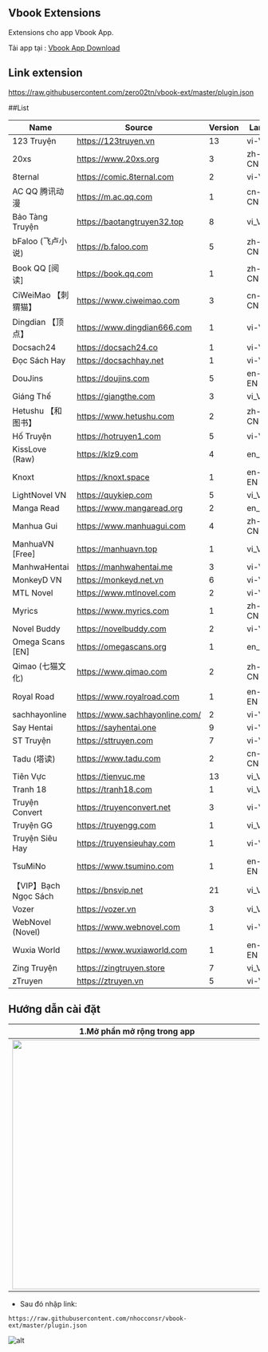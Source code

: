 ## Vbook Extensions

Extensions cho app Vbook App.


Tải app tại : [Vbook App Download](https://bit.ly/vbookapp)

## Link extension

https://raw.githubusercontent.com/zero02tn/vbook-ext/master/plugin.json


##List

| Name | Source | Version | Lang |
|------|--------|---------|------|
| 123 Truyện | https://123truyen.vn | 13 | vi-VN | novel |
| 20xs | https://www.20xs.org | 3 | zh-CN | chinese_novel |
| 8ternal | https://comic.8ternal.com | 2 | vi-VN | comic |
| AC QQ 腾讯动漫 | https://m.ac.qq.com | 1 | cn-CN | comic |
| Bảo Tàng Truyện | https://baotangtruyen32.top | 8 | vi_VN | comic |
| bFaloo (飞卢小说) | https://b.faloo.com | 5 | zh-CN | chinese_novel |
| Book QQ [阅读] | https://book.qq.com | 1 | zh-CN | chinese_novel |
| CiWeiMao 【刺猬猫】 | https://www.ciweimao.com | 3 | cn-CN | chinese_novel |
| Dingdian 【顶点】 | https://www.dingdian666.com | 1 | vi-VN | chinese_novel |
| Docsach24 | https://docsach24.co | 1 | vi-VN | novel |
| Đọc Sách Hay | https://docsachhay.net | 1 | vi-VN | novel |
| DouJins | https://doujins.com | 5 | en-EN | comic |
| Giáng Thế | https://giangthe.com | 3 | vi_VN | novel |
| Hetushu 【和图书】 | https://www.hetushu.com | 2 | zh-CN | chinese_novel |
| Hố Truyện | https://hotruyen1.com | 5 | vi-VN | novel |
| KissLove (Raw) | https://klz9.com | 4 | en_EN | comic |
| Knoxt | https://knoxt.space | 1 | en-EN | novel |
| LightNovel VN | https://quykiep.com | 5 | vi_VN | novel |
| Manga Read | https://www.mangaread.org | 2 | en_EN | comic |
| Manhua Gui | https://www.manhuagui.com | 4 | zh-CN | comic |
| ManhuaVN [Free] | https://manhuavn.top | 1 | vi_VN | comic |
| ManhwaHentai | https://manhwahentai.me | 3 | vi-VN | comic |
| MonkeyD VN | https://monkeyd.net.vn | 6 | vi-VN | novel |
| MTL Novel | https://www.mtlnovel.com | 2 | vi-VN | novel |
| Myrics | https://www.myrics.com | 1 | zh-CN | chinese_novel |
| Novel Buddy | https://novelbuddy.com | 2 | vi-VN | novel |
| Omega Scans [EN] | https://omegascans.org | 1 | en_EN | comic |
| Qimao (七猫文化) | https://www.qimao.com | 2 | zh-CN | chinese_novel |
| Royal Road | https://www.royalroad.com | 1 | en-EN | novel |
| sachhayonline | https://www.sachhayonline.com/ | 2 | vi-VN | novel |
| Say Hentai | https://sayhentai.one | 9 | vi-VN | comic |
| ST Truyện | https://sttruyen.com | 7 | vi-VN | novel |
| Tadu (塔读) | https://www.tadu.com | 2 | cn-CN | chinese_novel |
| Tiên Vực | https://tienvuc.me | 13 | vi_VN | novel |
| Tranh 18 | https://tranh18.com | 1 | vi_VN | comic |
| Truyện Convert | https://truyenconvert.net | 3 | vi-VN | novel |
| Truyện GG | https://truyengg.com | 1 | vi_VN | comic |
| Truyện Siêu Hay | https://truyensieuhay.com | 1 | vi-VN | comic |
| TsuMiNo | https://www.tsumino.com | 1 | en-EN | comic |
| 【VIP】Bạch Ngọc Sách | https://bnsvip.net | 21 | vi_VN | novel |
| Vozer | https://vozer.vn | 3 | vi_VN | novel |
| WebNovel (Novel) | https://www.webnovel.com | 1 | vi-VN | novel |
| Wuxia World | https://www.wuxiaworld.com | 1 | en-EN | novel |
| Zing Truyện | https://zingtruyen.store | 7 | vi_VN | novel |
| zTruyen | https://ztruyen.vn | 5 | vi-VN | novel |
## Hướng dẫn cài đặt

| 1.Mở phần mở rộng trong app                   | 2.Lựa chọn quản lý Extension URL        |
| --------------------------------------------- | --------------------------------------- |
| <img src='huongdan/extension.jpg' width='500'>| <img src='huongdan/add.jpg' width='500'>|
* Sau đó nhập link:

```
https://raw.githubusercontent.com/nhocconsr/vbook-ext/master/plugin.json
```
![alt](huongdan/adds.jpg)

